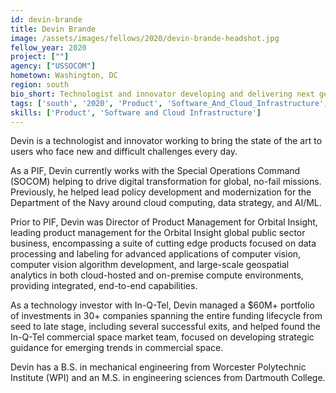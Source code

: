 ```yaml
---
id: devin-brande
title: Devin Brande
image: /assets/images/fellows/2020/devin-brande-headshot.jpg
fellow_year: 2020
project: [""]
agency: ["USSOCOM"]
hometown: Washington, DC
region: south
bio_short: Technologist and innovator developing and delivering next generation solutions for everyday users. Experienced blending policy development with technical execution.
tags: ['south', '2020', 'Product', 'Software_And_Cloud_Infrastructure', 'active']
skills: ['Product', 'Software and Cloud Infrastructure']
---
```


Devin is a technologist and innovator working to bring the state of the art to users who face new and difficult challenges every day.

As a PIF, Devin currently works with the Special Operations Command (SOCOM) helping to drive digital transformation for global, no-fail missions. Previously, he helped lead policy development and modernization for the Department of the Navy around cloud computing, data strategy, and AI/ML.

Prior to PIF, Devin was Director of Product Management for Orbital Insight, leading product management for the Orbital Insight global public sector business, encompassing a suite of cutting edge products focused on data processing and labeling for advanced applications of computer vision, computer vision algorithm development, and large-scale geospatial analytics in both cloud-hosted and on-premise compute environments, providing integrated, end-to-end capabilities.

As a technology investor with In-Q-Tel, Devin managed a $60M+ portfolio of investments in 30+ companies spanning the entire funding lifecycle from seed to late stage, including several successful exits, and helped found the In-Q-Tel commercial space market team, focused on developing strategic guidance for emerging trends in commercial space.

Devin has a B.S. in mechanical engineering from Worcester Polytechnic Institute (WPI) and an M.S. in engineering sciences from Dartmouth College.
